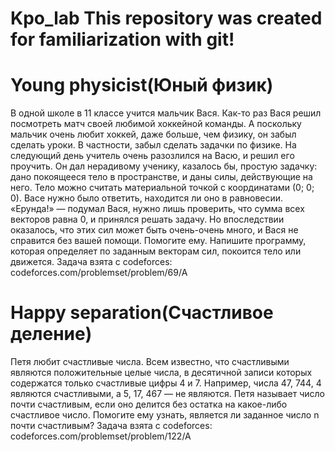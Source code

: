 
# Kpo_lab This repository was created for familiarization with git!



# Young physicist(Юный физик)
В одной школе в 11 классе учится мальчик Вася. Как-то раз Вася решил посмотреть матч своей любимой хоккейной команды. А поскольку мальчик очень любит хоккей, даже больше, чем физику, он забыл сделать уроки. В частности, забыл сделать задачки по физике. На следующий день учитель очень разозлился на Васю, и решил его проучить. Он дал нерадивому ученику, казалось бы, простую задачку: дано покоящееся тело в пространстве, и даны силы, действующие на него. Тело можно считать материальной точкой с координатами (0; 0; 0). Васе нужно было ответить, находится ли оно в равновесии. «Ерунда!» — подумал Вася, нужно лишь проверить, что сумма всех векторов равна 0, и принялся решать задачу. Но впоследствии оказалось, что этих сил может быть очень-очень много, и Вася не справится без вашей помощи. Помогите ему. Напишите программу, которая определяет по заданным векторам сил, покоится тело или движется.
Задача взята с codeforces: codeforces.com/problemset/problem/69/A
# Happy separation(Счастливое деление) 
Петя любит счастливые числа. Всем известно, что счастливыми являются положительные целые числа, в десятичной записи которых содержатся только счастливые цифры 4 и 7. Например, числа 47, 744, 4 являются счастливыми, а 5, 17, 467 — не являются.
Петя называет число почти счастливым, если оно делится без остатка на какое-либо счастливое число. Помогите ему узнать, является ли заданное число n почти счастливым?
Задача взята с codeforces: codeforces.com/problemset/problem/122/A

